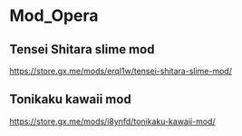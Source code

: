 # Mod_Opera

## Tensei Shitara slime mod
https://store.gx.me/mods/erql1w/tensei-shitara-slime-mod/

## Tonikaku kawaii mod
https://store.gx.me/mods/i8ynfd/tonikaku-kawaii-mod/
